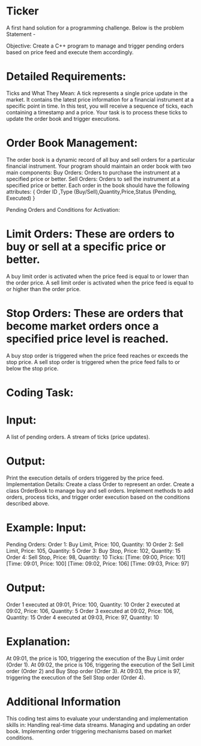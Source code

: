 # Ticker
A first hand solution for a programming challenge. Below is the problem Statement -

Objective:
Create a C++ program to manage and trigger pending orders based on price feed and execute them accordingly.

# Detailed Requirements:
Ticks and What They Mean:
A tick represents a single price update in the market. It contains the latest price information for a financial instrument at a specific point in time.
In this test, you will receive a sequence of ticks, each containing a timestamp and a price. Your task is to process these ticks to update the order book and trigger executions.

# Order Book Management:
The order book is a dynamic record of all buy and sell orders for a particular financial instrument. Your program should maintain an order book with two main components:
Buy Orders: Orders to purchase the instrument at a specified price or better.
Sell Orders: Orders to sell the instrument at a specified price or better.
Each order in the book should have the following attributes:
{ Order ID ,Type (Buy/Sell),Quantity,Price,Status (Pending, Executed) }

Pending Orders and Conditions for Activation:
# Limit Orders: These are orders to buy or sell at a specific price or better.
A buy limit order is activated when the price feed is equal to or lower than the order price.
A sell limit order is activated when the price feed is equal to or higher than the order price.
# Stop Orders: These are orders that become market orders once a specified price level is reached.
A buy stop order is triggered when the price feed reaches or exceeds the stop price.
A sell stop order is triggered when the price feed falls to or below the stop price.

# Coding Task:
# Input:
A list of pending orders.
A stream of ticks (price updates).
# Output:
Print the execution details of orders triggered by the price feed.
Implementation Details:
Create a class Order to represent an order.
Create a class OrderBook to manage buy and sell orders.
Implement methods to add orders, process ticks, and trigger order execution based on the conditions described above.

# Example: Input:
Pending Orders:
Order 1: Buy Limit, Price: 100, Quantity: 10
Order 2: Sell Limit, Price: 105, Quantity: 5
Order 3: Buy Stop, Price: 102, Quantity: 15
Order 4: Sell Stop, Price: 98, Quantity: 10
Ticks:
[Time: 09:00, Price: 101]
[Time: 09:01, Price: 100]
[Time: 09:02, Price: 106]
[Time: 09:03, Price: 97]

# Output:
Order 1 executed at 09:01, Price: 100, Quantity: 10
Order 2 executed at 09:02, Price: 106, Quantity: 5
Order 3 executed at 09:02, Price: 106, Quantity: 15
Order 4 executed at 09:03, Price: 97, Quantity: 10

# Explanation:
At 09:01, the price is 100, triggering the execution of the Buy Limit order (Order 1).
At 09:02, the price is 106, triggering the execution of the Sell Limit order (Order 2) and Buy Stop order (Order 3).
At 09:03, the price is 97, triggering the execution of the Sell Stop order (Order 4).

# Additional Information
This coding test aims to evaluate your understanding and implementation skills in:
Handling real-time data streams.
Managing and updating an order book.
Implementing order triggering mechanisms based on market conditions.
